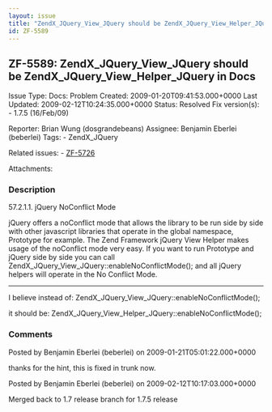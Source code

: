 ```yaml
---
layout: issue
title: "ZendX_JQuery_View_JQuery should be ZendX_JQuery_View_Helper_JQuery in Docs"
id: ZF-5589
---
```


ZF-5589: ZendX\_JQuery\_View\_JQuery should be ZendX\_JQuery\_View\_Helper\_JQuery in Docs
------------------------------------------------------------------------------------------

 Issue Type: Docs: Problem Created: 2009-01-20T09:41:53.000+0000 Last Updated: 2009-02-12T10:24:35.000+0000 Status: Resolved Fix version(s): - 1.7.5 (16/Feb/09)
 
 Reporter:  Brian Wung (dosgrandebeans)  Assignee:  Benjamin Eberlei (beberlei)  Tags: - ZendX\_JQuery
 
 Related issues: - [ZF-5726](/issues/browse/ZF-5726)
 
 Attachments: 
### Description

57.2.1.1. jQuery NoConflict Mode

jQuery offers a noConflict mode that allows the library to be run side by side with other javascript libraries that operate in the global namespace, Prototype for example. The Zend Framework jQuery View Helper makes usage of the noConflict mode very easy. If you want to run Prototype and jQuery side by side you can call ZendX\_JQuery\_View\_JQuery::enableNoConflictMode(); and all jQuery helpers will operate in the No Conflict Mode.

- - - - - -

I believe instead of: ZendX\_JQuery\_View\_JQuery::enableNoConflictMode();

it should be: ZendX\_JQuery\_View\_Helper\_JQuery::enableNoConflictMode();

 

 

### Comments

Posted by Benjamin Eberlei (beberlei) on 2009-01-21T05:01:22.000+0000

thanks for the hint, this is fixed in trunk now.

 

 

Posted by Benjamin Eberlei (beberlei) on 2009-02-12T10:17:03.000+0000

Merged back to 1.7 release branch for 1.7.5 release

 

 